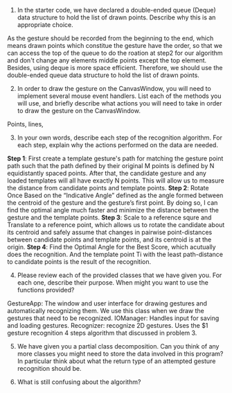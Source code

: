 1. In the starter code, we have declared a double-ended queue (Deque) data structure to hold the list of drawn points. Describe why this is an appropriate choice.

As the gesture should be recorded from the beginning to the end, which means drawn points which constitue the gesture have the order, so that we can access the top of the queue to do the roation at step2 for our algorithm and don't change any elements middle points except the top element. Besides, using deque is more space efficient. Therefore, we should use the double-ended queue data structure to hold the list of drawn points.

2. In order to draw the gesture on the CanvasWindow, you will need to implement several mouse event handlers. List each of the methods you will use, and briefly describe what actions you will need to take in order to draw the gesture on the CanvasWindow.

Points, lines,          


3. In your own words, describe each step of the recognition algorithm. For each step, explain why the actions performed on the data are needed.

**Step 1**: First create a template gesture's path for matching the gesture point path such that the path defined by their original M points is defined by N equidistantly spaced points. After that, the candidate gesture and any loaded templates will all have exactly N points. This will allow us to measure the distance from candidate points and template points.
**Step 2**: Rotate Once Based on the “Indicative Angle” defined as the angle formed between the centroid of the gesture and the gesture’s first point. By doing so, I can find the optimal angle much faster and minimize the distance between the gesture and the template points.
**Step 3**: Scale to a reference squre and Translate to a reference point, which allows us to rotate the candidate about its centroid and safely assume that changes in pairwise point-distances between candidate points and template points, and its centroid is at the origin.
**Step 4**: Find the Optimal Angle for the Best Score, which acutually does the recognition. And the template point Ti with the least path-distance to candidate points is the result of the recognition. 

4. Please review each of the provided classes that we have given you. For each one, describe their purpose. When might you want to use the functions provided?

GestureApp: The window and user interface for drawing gestures and automatically recognizing them. We use this class when we draw the gestures that need to be recognized.
IOManager: Handles input for saving and loading gestures.
Recognizer: recognize 2D gestures. Uses the $1 gesture recognition 4 steps algorithm that discussed in problem 3.



5. We have given you a partial class decomposition. Can you think of any more classes you might need to store the data involved in this program? In particular think about what the return type of an attempted gesture recognition should be.

>



6. What is still confusing about the algorithm?

